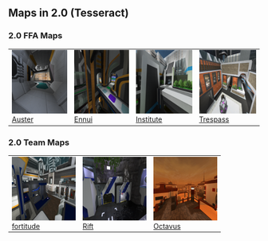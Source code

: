 ## Maps in 2.0 (Tesseract)

### 2.0 FFA Maps
[//]: # (HTML is easier to maintain as markdown when applying changes)
<table>
    <tr>
        <td>
            <div><a href="maps/Auster"><img src="images/maps/auster/auster.png" width="128px" height="128px" /></a></div>
            <div><a href="maps/Auster">Auster</a></div>
        </td>
        <td>
            <div><a href="maps/Ennui"><img src="images/maps/ennui/ennui.png" width="128px" height="128px" /></a></div>
            <div><a href="maps/Ennui">Ennui</a></div>
        </td>
        <td>
            <div><a href="maps/Institute"><img src="images/maps/institute/institute.png" width="128px" height="128px" /></a></div>
            <div><a href="maps/Institute">Institute</a></div>
        </td>
        <td>
            <div><a href="maps/Trespass"><img src="images/maps/trespass/trespass.png" width="128px" height="128px" /></a></div>
            <div><a href="maps/Trespass">Trespass</a></div>
        </td>
    </tr>
</table>

### 2.0 Team Maps

<table>
    <tr>
        <td>
            <div><a href="maps/Fortitude"><img src="images/maps/fortitude/fortitude.png" width="128px" height="128px" /></a></div>
            <div><a href="maps/Fortitude">fortitude</a></div>
        </td>
        <td>
            <div><a href="maps/Rift"><img src="images/maps/rift/rift.png" width="128px" height="128px" /></a></div>
            <div><a href="maps/Rift">Rift</a></div>
        </td>
        <td>
            <div><a href="maps/Octavus"><img src="images/maps/octavus/octavus.png" width="128px" height="128px" /></a></div>
            <div><a href="maps/Octavus">Octavus</a></div>
        </td>
    </tr>
</table>


